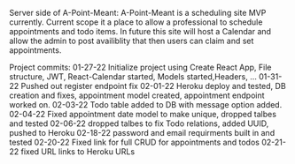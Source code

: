 Server side of A-Point-Meant: A-Point-Meant is a scheduling site MVP currently. Current scope it a place to allow a professional to schedule appointments and todo items. In future this site will host a Calendar and allow the admin to post availiblity that then users can claim and set appointments. 

Project commits:
01-27-22 Initialize project using Create React App, File structure, JWT, React-Calendar started, Models started,Headers, …
01-31-22 Pushed out register endpoint fix
02-01-22 Heroku deploy and tested, DB creation and fixes, appointment model created, appointment endpoint worked on.
02-03-22 Todo table added to DB with message option added.
02-04-22 Fixed appointment date model to make unique, dropped talbes and tested
02-06-22 dropped talbes to fix Todo relations, added UUID, pushed to Heroku
02-18-22 password and email requirments built in and tested
02-20-22 Fixed link for full CRUD for appointments and todos
02-21-22 fixed URL links to Heroku URLs
